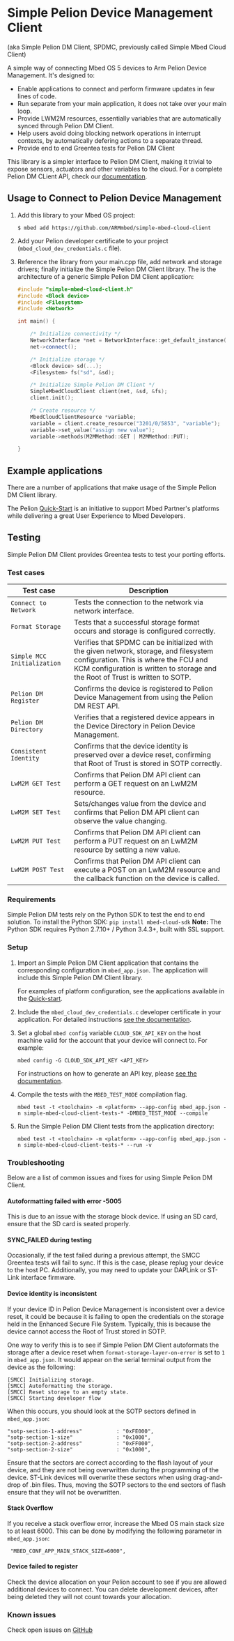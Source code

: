 # Simple Pelion Device Management Client

(aka Simple Pelion DM Client, SPDMC, previously called Simple Mbed Cloud Client)

A simple way of connecting Mbed OS 5 devices to Arm Pelion Device Management. It's designed to:
* Enable applications to connect and perform firmware updates in few lines of code.
* Run separate from your main application, it does not take over your main loop.
* Provide LWM2M resources, essentially variables that are automatically synced through Pelion DM Client.
* Help users avoid doing blocking network operations in interrupt contexts, by automatically defering actions to a separate thread.
* Provide end to end Greentea tests for Pelion DM Client

This library is a simpler interface to Pelion DM Client, making it trivial to expose sensors, actuators and other variables to the cloud. For a complete Pelion DM CLient API, check our [documentation](https://cloud.mbed.com/docs/current/mbed-cloud-client/index.html).

## Usage to Connect to Pelion Device Management

1. Add this library to your Mbed OS project:

    ```
    $ mbed add https://github.com/ARMmbed/simple-mbed-cloud-client
    ```

2. Add your Pelion developer certificate to your project (`mbed_cloud_dev_credentials.c` file).

3. Reference the library from your main.cpp file, add network and storage drivers; finally initialize the Simple Pelion DM Client library. The is the architecture of a generic Simple Pelion DM Client application:

    ```cpp
    #include "simple-mbed-cloud-client.h"
    #include <Block device>
    #include <Filesystem>
    #include <Network>

    int main() {

        /* Initialize connectivity */
        NetworkInterface *net = NetworkInterface::get_default_instance();
        net->connect();

        /* Initialize storage */
        <Block device> sd(...);
        <Filesystem> fs("sd", &sd);

        /* Initialize Simple Pelion DM Client */
        SimpleMbedCloudClient client(net, &sd, &fs);
        client.init();

        /* Create resource */
        MbedCloudClientResource *variable;
        variable = client.create_resource("3201/0/5853", "variable");
        variable->set_value("assign new value");
        variable->methods(M2MMethod::GET | M2MMethod::PUT);

    }
    ```

## Example applications

  There are a number of applications that make usage of the Simple Pelion DM Client library.

  The Pelion [Quick-Start](https://cloud.mbed.com/quick-start) is an initiative to support Mbed Partner's platforms while delivering a great User Experience to Mbed Developers.

## Testing

Simple Pelion DM Client provides Greentea tests to test your porting efforts.

### Test cases

| **Test case** | **Description** |
| ------------- | ------------- |
| `Connect to Network` | Tests the connection to the network via network interface. |
| `Format Storage` | Tests that a successful storage format occurs and storage is configured correctly. |
| `Simple MCC Initialization` | Verifies that SPDMC can be initialized with the given network, storage, and filesystem configuration. This is where the FCU and KCM configuration is written to storage and the Root of Trust is written to SOTP. |
| `Pelion DM Register` | Confirms the device is registered to Pelion Device Management from using the Pelion DM REST API. |
| `Pelion DM Directory` | Verifies that a registered device appears in the Device Directory in Pelion Device Management. |
| `Consistent Identity` | Confirms that the device identity is preserved over a device reset, confirming that Root of Trust is stored in SOTP correctly. |
| `LwM2M GET Test` | Confirms that Pelion DM API client can perform a GET request on an LwM2M resource. |
| `LwM2M SET Test` | Sets/changes value from the device and confirms that Pelion DM API client can observe the value changing. |
| `LwM2M PUT Test` | Confirms that Pelion DM API client can perform a PUT request on an LwM2M resource by setting a new value. |
| `LwM2M POST Test` | Confirms that Pelion DM API client can execute a POST on an LwM2M resource and the callback function on the device is called. |

### Requirements
 Simple Pelion DM tests rely on the Python SDK to test the end to end solution.
 To install the Python SDK:
`pip install mbed-cloud-sdk`
 **Note:** The Python SDK requires Python 2.7.10+ / Python 3.4.3+, built with SSL support.

 ### Setup

 1. Import an Simple Pelion DM Client application that contains the corresponding configuration in `mbed_app.json`. The application will include this Simple Pelion DM Client library.

    For examples of platform configuration, see the applications available in the [Quick-start](https://cloud.mbed.com/quick-start).
   
 2. Include the `mbed_cloud_dev_credentials.c` developer certificate in your application. For detailed instructions [see the documentation](https://cloud.mbed.com/docs/current/connecting/provisioning-development-devices.html#creating-and-downloading-a-developer-certificate).

 3. Set a global `mbed config` variable `CLOUD_SDK_API_KEY` on the host machine valid for the account that your device will connect to. For example:

     ```mbed config -G CLOUD_SDK_API_KEY <API_KEY>```

     For instructions on how to generate an API key, please [see the documentation](https://cloud.mbed.com/docs/current/integrate-web-app/api-keys.html#generating-an-api-key).

   
 4. Compile the tests with the `MBED_TEST_MODE` compilation flag.
    
    ```mbed test -t <toolchain> -m <platform> --app-config mbed_app.json -n simple-mbed-cloud-client-tests-* -DMBED_TEST_MODE --compile```

 5. Run the Simple Pelion DM Client tests from the application directory:

     ```mbed test -t <toolchain> -m <platform> --app-config mbed_app.json -n simple-mbed-cloud-client-tests-* --run -v```

### Troubleshooting
Below are a list of common issues and fixes for using Simple Pelion DM Client.

#### Autoformatting failed with error -5005
This is due to an issue with the storage block device. If using an SD card, ensure that the SD card is seated properly.

#### SYNC_FAILED during testing
Occasionally, if the test failed during a previous attempt, the SMCC Greentea tests will fail to sync. If this is the case, please replug your device to the host PC. Additionally, you may need to update your DAPLink or ST-Link interface firmware.

#### Device identity is inconsistent
If your device ID in Pelion Device Management is inconsistent over a device reset, it could be because it is failing to open the credentials on the storage held in the Enhanced Secure File System. Typically, this is because the device cannot access the Root of Trust stored in SOTP.

One way to verify this is to see if Simple Pelion DM Client autoformats the storage after a device reset when `format-storage-layer-on-error` is set to `1` in `mbed_app.json`.  It would appear on the serial terminal output from the device as the following:
```
[SMCC] Initializing storage.
[SMCC] Autoformatting the storage.
[SMCC] Reset storage to an empty state.
[SMCC] Starting developer flow
```

When this occurs, you should look at the SOTP sectors defined in `mbed_app.json`:
```
"sotp-section-1-address"           : "0xFE000",
"sotp-section-1-size"              : "0x1000",
"sotp-section-2-address"           : "0xFF000",
"sotp-section-2-size"              : "0x1000",
```
Ensure that the sectors are correct according to the flash layout of your device, and they are not being overwritten during the programming of the device. ST-Link devices will overwrite these sectors when using drag-and-drop of .bin files. Thus, moving the SOTP sectors to the end sectors of flash ensure that they will not be overwritten.

#### Stack Overflow
If you receive a stack overflow error, increase the Mbed OS main stack size to at least 6000. This can be done by modifying the following parameter in `mbed_app.json`:
```
 "MBED_CONF_APP_MAIN_STACK_SIZE=6000",
```

#### Device failed to register
Check the device allocation on your Pelion account to see if you are allowed additional devices to connect. You can delete development devices, after being deleted they will not count towards your allocation.


### Known issues

Check open issues on [GitHub](https://github.com/ARMmbed/simple-mbed-cloud-client/issues)
